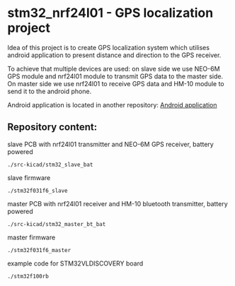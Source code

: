 # stm32_nrf24l01 - GPS localization project

Idea of this project is to create GPS localization system which utilises android
application to present distance and direction to the GPS receiver.

To achieve that multiple devices are used: on slave side we use NEO-6M GPS
module and nrf24l01 module to transmit GPS data to the master side.
On master side we use nrf24l01 to receive GPS data and HM-10 module to send it
to the android phone.

Android application is located in another repository: [Android application](https://github.com/stsrc/whereIsCat)

## Repository content:

slave PCB with nrf24l01 transmitter and NEO-6M GPS receiver, battery powered

    ./src-kicad/stm32_slave_bat

slave firmware

    ./stm32f031f6_slave

master PCB with nrf24l01 receiver and HM-10 bluetooth transmitter, battery powered

    ./src-kicad/stm32_master_bt_bat

master firmware

    ./stm32f031f6_master

example code for STM32VLDISCOVERY board

    ./stm32f100rb

